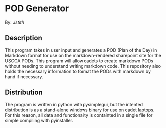 __POD Generator__
================

By: _Jstith_

## Description

This program takes in user input and generates a POD (Plan of the Day) in Markdown format for use on the markdown-rendered sharepoint site for the USCGA PODs. This program will allow cadets to create markdown PODs without needing to understand writing markdown code. This repository also holds the necessary information to format the PODs with markdown by hand if necessary.

## Distribution

The program is written in python with pysimplegui, but the intented distribution is as a stand-alone windows binary for use on cadet laptops. For this reason, all data and functionality is containted in a single file for simple compiling with pyinstaller.
